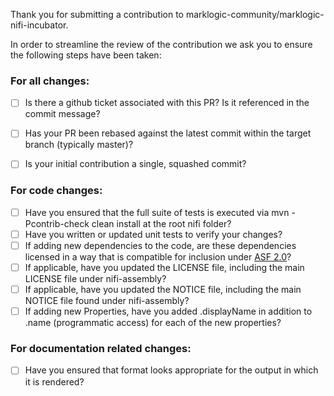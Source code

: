 Thank you for submitting a contribution to marklogic-community/marklogic-nifi-incubator.

In order to streamline the review of the contribution we ask you
to ensure the following steps have been taken:

### For all changes:
- [ ] Is there a github ticket associated with this PR? Is it referenced 
     in the commit message?

- [ ] Has your PR been rebased against the latest commit within the target branch (typically master)?

- [ ] Is your initial contribution a single, squashed commit?

### For code changes:
- [ ] Have you ensured that the full suite of tests is executed via mvn -Pcontrib-check clean install at the root nifi folder?
- [ ] Have you written or updated unit tests to verify your changes?
- [ ] If adding new dependencies to the code, are these dependencies licensed in a way that is compatible for inclusion under [ASF 2.0](http://www.apache.org/legal/resolved.html#category-a)? 
- [ ] If applicable, have you updated the LICENSE file, including the main LICENSE file under nifi-assembly?
- [ ] If applicable, have you updated the NOTICE file, including the main NOTICE file found under nifi-assembly?
- [ ] If adding new Properties, have you added .displayName in addition to .name (programmatic access) for each of the new properties?

### For documentation related changes:
- [ ] Have you ensured that format looks appropriate for the output in which it is rendered?